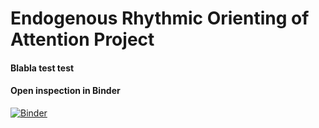 # Endogenous Rhythmic Orienting of Attention Project

#### Blabla test test

#### Open inspection in Binder
[![Binder](https://mybinder.org/badge_logo.svg)](https://mybinder.org/v2/gh/olofvanderwerf/rhythmic-attention/main/inspection_and_cleaning.ipynb)
